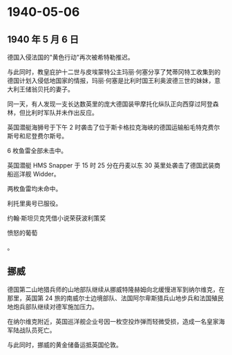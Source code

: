 # 1940-05-06

## 1940 年 5 月 6 日

德国入侵法国的"黄色行动"再次被希特勒推迟。

与此同时，教皇庇护十二世与皮埃蒙特公主玛丽·何塞分享了梵蒂冈特工收集到的德国计划入侵低地国家的情报，玛丽·何塞是比利时国王利奥波德三世的妹妹，意大利王储翁贝托的妻子。

同一天，有人发现一支长达数英里的庞大德国装甲摩托化纵队正向西穿过阿登森林，但比利时军队并未作出反应。

英国潜艇海狮号于下午 2
时袭击了位于斯卡格拉克海峡的德国运输船毛特克费尔斯号和尼登费尔斯号。

6 枚鱼雷全部未击中。

英国潜艇 HMS Snapper 于 15 时 25 分在丹麦以东 30
英里处袭击了德国武装商船巡洋舰 Widder。

两枚鱼雷均未命中。

利托里奥号已服役。

约翰·斯坦贝克凭借小说荣获波利策奖

愤怒的葡萄

。

## 挪威

德国第二山地猎兵师的山地部队继续从挪威特隆赫姆向北缓慢进军到纳尔维克，在那里，英国第
24
旅的南威尔士边境部队、法国阿尔卑斯猎兵山地步兵和法国殖民地炮兵部队继续对德军施加压力。

在纳尔维克附近，英国巡洋舰企业号因一枚空投炸弹而轻微受损，造成一名皇家海军陆战队员死亡。

与此同时，挪威的黄金储备运抵英国伦敦。

